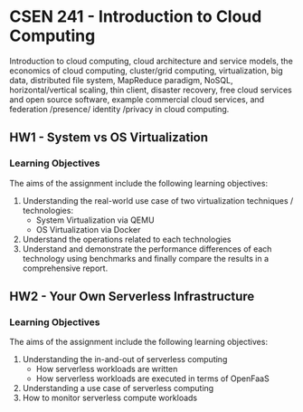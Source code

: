 # CSEN 241 - Introduction to Cloud Computing

Introduction to cloud computing, cloud architecture and service models, the economics of cloud computing, cluster/grid computing, virtualization, big data, distributed file system, MapReduce paradigm, NoSQL, horizontal/vertical scaling, thin client, disaster recovery, free cloud services and open source software, example commercial cloud services, and federation /presence/ identity /privacy in cloud computing.

## HW1 - System vs OS Virtualization
### Learning Objectives
The aims of the assignment include the following learning objectives:
1. Understanding the real-world use case of two virtualization techniques / technologies:
    - System Virtualization via QEMU
    - OS Virtualization via Docker
2. Understand the operations related to each technologies
3. Understand and demonstrate the performance differences of each technology using benchmarks and finally compare the results in a comprehensive report.

## HW2 - Your Own Serverless Infrastructure
### Learning Objectives
The aims of the assignment include the following learning objectives:
1. Understanding the in-and-out of serverless computing
    - How serverless workloads are written
    - How serverless workloads are executed in terms of OpenFaaS
2. Understanding a use case of serverless computing
3. How to monitor serverless compute workloads


